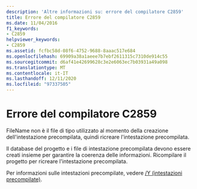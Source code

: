 ```yaml
---
description: 'Altre informazioni su: errore del compilatore C2859'
title: Errore del compilatore C2859
ms.date: 11/04/2016
f1_keywords:
- C2859
helpviewer_keywords:
- C2859
ms.assetid: fcfbc58d-08f6-4752-9688-8aaac517e684
ms.openlocfilehash: 69909a38a1aeee7b7ebf2611315c7310de914c55
ms.sourcegitcommit: d6af41e42699628c3e2e6063ec7b03931a49a098
ms.translationtype: MT
ms.contentlocale: it-IT
ms.lasthandoff: 12/11/2020
ms.locfileid: "97337505"
---
```

# <a name="compiler-error-c2859"></a>Errore del compilatore C2859

FileName non è il file di tipo utilizzato al momento della creazione dell'intestazione precompilata, quindi ricreare l'intestazione precompilata.

Il database del progetto e i file di intestazione precompilata devono essere creati insieme per garantire la coerenza delle informazioni. Ricompilare il progetto per ricreare l'intestazione precompilata.

Per informazioni sulle intestazioni precompilate, vedere [/Y (intestazioni precompilate)](../../build/reference/y-precompiled-headers.md).
